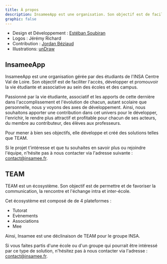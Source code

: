 ```yaml
---
title: À propos
description: InsameeApp est une organisation. Son objectif est de faciliter l'accès, développer et promouvoir la vie étudiante et associative au sein des écoles et des campus.
graphic: false
---
```


- Design et Développement : [Estéban Soubiran](https://www.linkedin.com/in/esteban25/)
- Logos : Jérémy Richard
- Contribution : [Jordan Béziaud](https://www.linkedin.com/in/jordan-b%C3%A9ziaud-5a2334224/)
- Illustrations: [unDraw](https://undraw.co/)

## InsameeApp

InsameeApp est une organisation gérée par des étudiants de l'INSA Centre Val de Loire. Son objectif est de faciliter l'accès, développer et promouvoir la vie étudiante et associative au sein des écoles et des campus.

Passionné par la vie étudiante, associatif et les apports de cette dernière dans l'accomplissement et l'évolution de chacun, autant scolaire que personnelle, nous y voyons des axes de développement. Ainsi, nous souhaitons apporter une contribution dans cet univers pour le développer, l'enrichir, le rendre plus attractif et profitable pour chacun de ses acteurs, du membre au contributeur, des élèves aux professeurs.

Pour mener à bien ses objectifs, elle développe et créé des solutions telles que TEAM.

Si le projet t'intéresse et que tu souhaites en savoir plus ou rejoindre l'équipe, n'hésite pas à nous contacter via l'adresse suivante : [contact@insamee.fr](mailto:contact@insamee.fr).

## TEAM

TEAM est un écosystème. Son objectif est de permettre et de favoriser la communication, la rencontre et l'échange intra et inter-école.

Cet écosystème est composé de de 4 plateformes :

- Tutorat
- Evènements
- Associations
- Mee

Ainsi, Insamee est une déclinaison de TEAM pour le groupe INSA.

Si vous faites partis d'une école ou d'un groupe qui pourrait être intéressé par ce type de solution, n'hésitez pas à nous contacter via l'adresse : [contact@insamee.fr](https://www.notion.so/contact-insamee-fr-8563f8ce18b24bc0b36a6e1eca1d5b4d).
